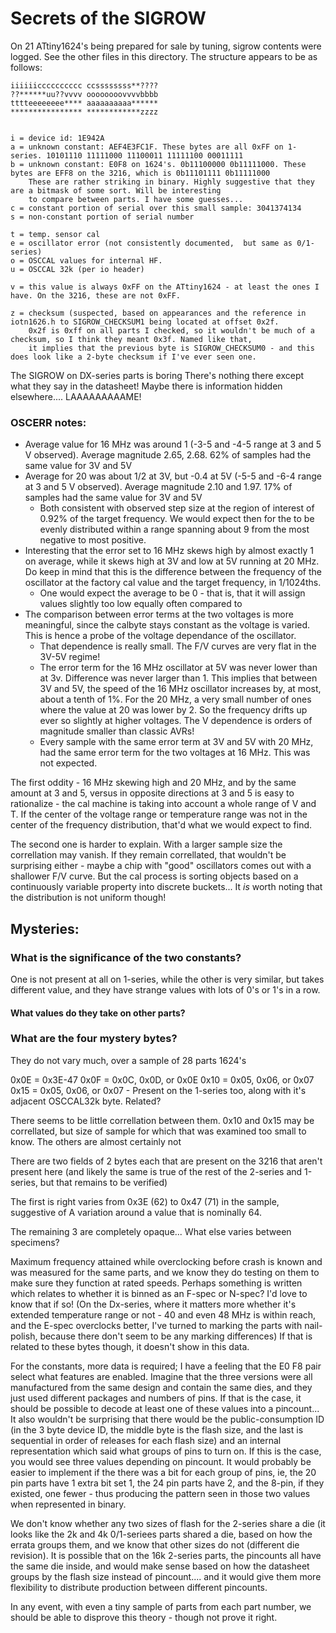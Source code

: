 # Secrets of the SIGROW
On 21 ATtiny1624's being prepared for sale by tuning, sigrow contents were logged. See the other files in this directory. The structure appears to be as follows:


```
iiiiiicccccccccc ccssssssss**????
??******uu??vvvv oooooooovvvvbbbb
tttteeeeeeee**** aaaaaaaaaa******
**************** ************zzzz


i = device id: 1E942A
a = unknown constant: AEF4E3FC1F. These bytes are all 0xFF on 1-series. 10101110 11111000 11100011 11111100 00011111
b = unknown constant: E0F8 on 1624's. 0b11100000 0b11111000. These bytes are EFF8 on the 3216, which is 0b11101111 0b11111000
    These are rather striking in binary. Highly suggestive that they are a bitmask of some sort. Will be interesting 
    to compare between parts. I have some guesses... 
c = constant portion of serial over this small sample: 3041374134
s = non-constant portion of serial number

t = temp. sensor cal
e = oscillator error (not consistently documented,  but same as 0/1-series)
o = OSCCAL values for internal HF.
u = OSCCAL 32k (per io header)

v = this value is always 0xFF on the ATtiny1624 - at least the ones I have. On the 3216, these are not 0xFF.

z = checksum (suspected, based on appearances and the reference in iotn1626.h to SIGROW_CHECKSUM1 being located at offset 0x2f. 
    0x2f is 0xff on all parts I checked, so it wouldn't be much of a checksum, so I think they meant 0x3f. Named like that,
    it implies that the previous byte is SIGROW_CHECKSUM0 - and this does look like a 2-byte checksum if I've ever seen one.

```
The SIGROW on DX-series parts is boring There's nothing there except what they say in the datasheet! Maybe there is information hidden elsewhere.... LAAAAAAAAAME!


### OSCERR notes:
* Average value for 16 MHz was around 1 (-3-5 and -4-5 range at 3 and 5 V observed). Average magnitude 2.65, 2.68. 62% of samples had the same value for 3V and 5V
* Average for 20 was about 1/2 at 3V, but -0.4 at 5V  (-5-5 and -6-4 range at 3 and 5 V observed). Average magnitude 2.10 and 1.97. 17% of samples had the same value for 3V and 5V
  * Both consistent with observed step size at the region of interest of 0.92% of the target frequency. We would expect then for the to be evenly distributed within a range spanning about 9 from the most negative to most positive. 
* Interesting that the error set to 16 MHz skews high by almost exactly 1 on average, while it skews high at 3V and low at 5V running at 20 MHz. Do keep in mind that this is the difference between the frequency of the oscillator at the factory cal value and the target frequency, in 1/1024ths. 
  * One would expect the average to be 0 - that is, that it will assign values slightly too low equally often compared to 
* The comparison between error terms at the two voltages is more meaningful, since the calbyte stays constant as the voltage is varied. This is hence a probe of the voltage dependance of the oscillator.
  * That dependence is really small. The F/V curves are very flat in the 3V-5V regime! 
  * The error term for the 16 MHz oscillator at 5V was never lower than at 3v. Difference was never larger than 1. This implies that between 3V and 5V, the speed of the 16 MHz oscillator increases by, at most, about a tenth of 1%. For the 20 MHz, a very small number of ones where the value at 20 was lower by 2. So the frequency drifts up ever so slightly at higher voltages. The V dependence is orders of magnitude smaller than classic AVRs! 
  * Every sample with the same error term at 3V and 5V with 20 MHz, had the same error term for the two voltages at 16 MHz. This was not expected. 

The first oddity - 16 MHz skewing high and 20 MHz, and by the same amount at 3 and 5, versus in opposite directions at 3 and 5 is easy to rationalize - the cal machine is taking into account a whole range of V and T. If the center of the voltage range or temperature range was not in the center of the frequency distribution, that'd what we would expect to find.

The second one is harder to explain. With a larger sample size the correllation may vanish. If they remain correllated, that wouldn't be surprising either - maybe a chip with "good" oscillators comes out with a shallower F/V curve. But the cal process is sorting objects based on a continuously variable property into discrete buckets... It *is* worth noting that the distribution is not uniform though!

## Mysteries:

### What is the significance of the two constants? 
One is not present at all on 1-series, while the other is very similar, but takes different value, and they have strange values with lots of 0's or 1's in a row. 

#### What values do they take on other parts?

### What are the four mystery bytes? 
They do not vary much, over a sample of 28 parts 1624's

0x0E = 0x3E-47
0x0F = 0x0C, 0x0D, or 0x0E
0x10 = 0x05, 0x06, or 0x07
0x15 = 0x05, 0x06, or 0x07 - Present on the 1-series too, along with it's adjacent OSCCAL32k byte. Related?

There seems to be little correllation between them.
0x10 and 0x15 may be correllated, but size of sample for which that was examined too small to know. The others are almost certainly not

There are two fields of 2 bytes each that are present on the 3216 that aren't present here (and likely the same is true of the rest of the 2-series and 1-series, but that remains to be verified)

The first is right varies from 0x3E (62) to 0x47 (71) in the sample, suggestive of A variation around a value that is nominally 64. 

The remaining 3 are completely opaque... What else varies between specimens? 

Maximum frequency attained while overclocking before crash is known and was measured for the same parts, and we know they do testing on them to make sure they function at rated speeds. Perhaps something is written which relates to whether it is binned as an F-spec or N-spec? I'd love to know that if so! (On the Dx-series, where it matters more whether it's extended temperature range or not - 40 and even 48 MHz is within reach, and the E-spec overclocks better, I've turned to marking the parts with nail-polish, because there don't seem to be any marking differences) If that is related to these bytes though, it doesn't show in this data.

For the constants, more data is required; I have a feeling that the E0 F8 pair select what features are enabled. 
Imagine that the three versions were all manufactured from the same design and contain the same dies, and they just used different packages and numbers of pins. If that is the case, it should be possible to decode at least one of these values into a pincount... It also wouldn't be surprising that there would be the public-consumption ID (in the 3 byte device ID, the middle byte is the flash size, and the last is sequential in order of releases for each flash size) and an internal representation which said what groups of pins to turn on. If this is the case, you would see three values depending on pincount. It would probably be easier to implement if the there was a bit for each group of pins, ie, the 20 pin parts have 1 extra bit set 1, the 24 pin parts have 2, and the 8-pin, if they existed, one fewer - thus producing the pattern seen in those two values when represented in binary.

We don't know whether any two sizes of flash for the 2-series share a die (it looks like the 2k and 4k 0/1-seriees parts shared a die, based on how the errata groups them, and we know that other sizes do not (different die revision). It is possible that on the 16k 2-series parts, the pincounts all have the same die inside, and would make sense based on how the datasheet groups by the flash size instead of pincount.... and it would give them more flexibility to distribute production between different pincounts.

In any event, with even a tiny sample of parts from each part number, we should be able to disprove this theory - though not prove it right.
